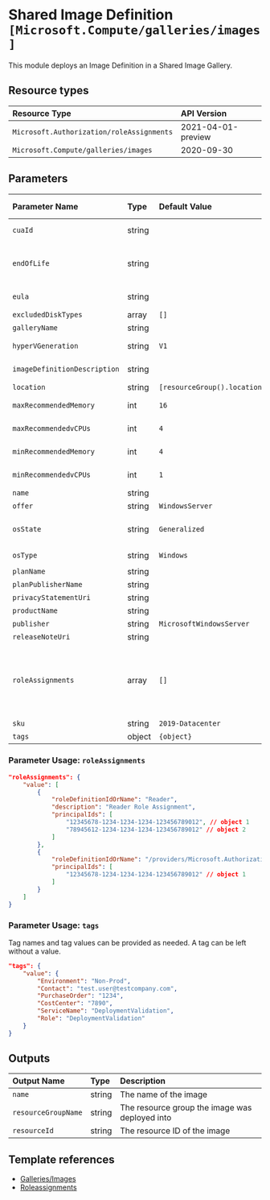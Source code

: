 # Shared Image Definition `[Microsoft.Compute/galleries/images]`

This module deploys an Image Definition in a Shared Image Gallery.

## Resource types

| Resource Type | API Version |
| :-- | :-- |
| `Microsoft.Authorization/roleAssignments` | 2021-04-01-preview |
| `Microsoft.Compute/galleries/images` | 2020-09-30 |

## Parameters

| Parameter Name | Type | Default Value | Possible Values | Description |
| :-- | :-- | :-- | :-- | :-- |
| `cuaId` | string |  |  | Optional. Customer Usage Attribution ID (GUID). This GUID must be previously registered |
| `endOfLife` | string |  |  | Optional. The end of life date of the gallery Image Definition. This property can be used for decommissioning purposes. This property is updatable. Allowed format: 2020-01-10T23:00:00.000Z |
| `eula` | string |  |  | Optional. The Eula agreement for the gallery Image Definition. Has to be a valid URL. |
| `excludedDiskTypes` | array | `[]` |  | Optional. List of the excluded disk types. E.g. Standard_LRS |
| `galleryName` | string |  |  | Required. Name of the Azure Shared Image Gallery |
| `hyperVGeneration` | string | `V1` | `[V1, V2]` | Optional. The hypervisor generation of the Virtual Machine. Applicable to OS disks only. - V1 or V2 |
| `imageDefinitionDescription` | string |  |  | Optional. The description of this gallery Image Definition resource. This property is updatable. |
| `location` | string | `[resourceGroup().location]` |  | Optional. Location for all resources. |
| `maxRecommendedMemory` | int | `16` |  | Optional. The maximum amount of RAM in GB recommended for this image. |
| `maxRecommendedvCPUs` | int | `4` |  | Optional. The maximum number of the CPU cores recommended for this image. |
| `minRecommendedMemory` | int | `4` |  | Optional. The minimum amount of RAM in GB recommended for this image. |
| `minRecommendedvCPUs` | int | `1` |  | Optional. The minimum number of the CPU cores recommended for this image. |
| `name` | string |  |  | Required. Name of the image definition. |
| `offer` | string | `WindowsServer` |  | Optional. The name of the gallery Image Definition offer. |
| `osState` | string | `Generalized` | `[Generalized, Specialized]` | Optional. This property allows the user to specify whether the virtual machines created under this image are 'Generalized' or 'Specialized'. |
| `osType` | string | `Windows` | `[Windows, Linux]` | Optional. OS type of the image to be created. |
| `planName` | string |  |  | Optional. The plan ID. |
| `planPublisherName` | string |  |  | Optional. The publisher ID. |
| `privacyStatementUri` | string |  |  | Optional. The privacy statement uri. Has to be a valid URL. |
| `productName` | string |  |  | Optional. The product ID. |
| `publisher` | string | `MicrosoftWindowsServer` |  | Optional. The name of the gallery Image Definition publisher. |
| `releaseNoteUri` | string |  |  | Optional. The release note uri. Has to be a valid URL. |
| `roleAssignments` | array | `[]` |  | Optional. Array of role assignment objects that contain the 'roleDefinitionIdOrName' and 'principalId' to define RBAC role assignments on this resource. In the roleDefinitionIdOrName attribute, you can provide either the display name of the role definition, or its fully qualified ID in the following format: '/providers/Microsoft.Authorization/roleDefinitions/c2f4ef07-c644-48eb-af81-4b1b4947fb11' |
| `sku` | string | `2019-Datacenter` |  | Optional. The name of the gallery Image Definition SKU. |
| `tags` | object | `{object}` |  | Optional. Tags for all resources. |

### Parameter Usage: `roleAssignments`

```json
"roleAssignments": {
    "value": [
        {
            "roleDefinitionIdOrName": "Reader",
            "description": "Reader Role Assignment",
            "principalIds": [
                "12345678-1234-1234-1234-123456789012", // object 1
                "78945612-1234-1234-1234-123456789012" // object 2
            ]
        },
        {
            "roleDefinitionIdOrName": "/providers/Microsoft.Authorization/roleDefinitions/c2f4ef07-c644-48eb-af81-4b1b4947fb11",
            "principalIds": [
                "12345678-1234-1234-1234-123456789012" // object 1
            ]
        }
    ]
}
```

### Parameter Usage: `tags`

Tag names and tag values can be provided as needed. A tag can be left without a value.

```json
"tags": {
    "value": {
        "Environment": "Non-Prod",
        "Contact": "test.user@testcompany.com",
        "PurchaseOrder": "1234",
        "CostCenter": "7890",
        "ServiceName": "DeploymentValidation",
        "Role": "DeploymentValidation"
    }
}
```

## Outputs

| Output Name | Type | Description |
| :-- | :-- | :-- |
| `name` | string | The name of the image |
| `resourceGroupName` | string | The resource group the image was deployed into |
| `resourceId` | string | The resource ID of the image |

## Template references

- [Galleries/Images](https://docs.microsoft.com/en-us/azure/templates/Microsoft.Compute/2020-09-30/galleries/images)
- [Roleassignments](https://docs.microsoft.com/en-us/azure/templates/Microsoft.Authorization/roleAssignments)
